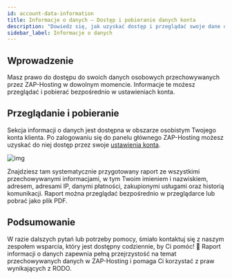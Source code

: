 ```yaml
---
id: account-data-information
title: Informacje o danych – Dostęp i pobieranie danych konta
description: "Dowiedz się, jak uzyskać dostęp i przeglądać swoje dane osobowe przechowywane przez ZAP-Hosting dla pełnej przejrzystości i kontroli → Sprawdź teraz"
sidebar_label: Informacje o danych
---
```




## Wprowadzenie

Masz prawo do dostępu do swoich danych osobowych przechowywanych przez ZAP-Hosting w dowolnym momencie. Informacje te możesz przeglądać i pobierać bezpośrednio w ustawieniach konta.

## Przeglądanie i pobieranie

Sekcja informacji o danych jest dostępna w obszarze osobistym Twojego konta klienta. Po zalogowaniu się do panelu głównego ZAP-Hosting możesz uzyskać do niej dostęp przez swoje [ustawienia konta](https://zap-hosting.com/en/customer/home/profile/).

![img](https://screensaver01.zap-hosting.com/index.php/s/An9RLWyBjg4LWka/preview)

Znajdziesz tam systematycznie przygotowany raport ze wszystkimi przechowywanymi informacjami, w tym Twoim imieniem i nazwiskiem, adresem, adresami IP, danymi płatności, zakupionymi usługami oraz historią komunikacji. Raport można przeglądać bezpośrednio w przeglądarce lub pobrać jako plik PDF.

## Podsumowanie

W razie dalszych pytań lub potrzeby pomocy, śmiało kontaktuj się z naszym zespołem wsparcia, który jest dostępny codziennie, by Ci pomóc! 🙂 Raport informacji o danych zapewnia pełną przejrzystość na temat przechowywanych danych w ZAP-Hosting i pomaga Ci korzystać z praw wynikających z RODO.